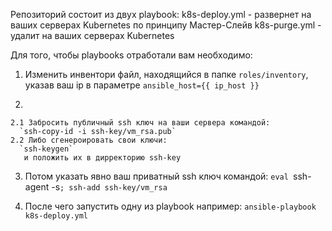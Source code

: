 
 Репозиторий состоит из двух playbook:
 k8s-deploy.yml - развернет на ваших серверах Kubernetes по принципу Мастер-Слейв 
 k8s-purge.yml - удалит на ваших серверах Kubernetes

Для того, чтобы playbooks отработали вам необходимо:
   
  1. Изменить инвентори файл, находящийся в папке `roles/inventory`, указав ваш ip в параметре `ansible_host={{ ip_host }}` 

  2.
    2.1 Забросить публичный ssh ключ на ваши сервера командой:
      `ssh-copy-id -i ssh-key/vm_rsa.pub`
    2.2 Либо сгенероировать свои ключи:
      `ssh-keygen`
       и положить их в дирректорию ssh-key

  3. Потом указать явно ваш приватный ssh ключ командой:
      `eval `ssh-agent -s`; ssh-add ssh-key/vm_rsa`
  
  4. После чего запустить одну из playbook например:
      `ansible-playbook k8s-deploy.yml`


